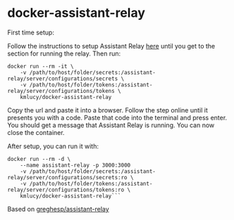 # docker-assistant-relay

First time setup:

Follow the instructions to setup Assistant Relay [here](https://github.com/greghesp/assistant-relay) until you get to the section for running the relay. Then run:
```
docker run --rm -it \
    -v /path/to/host/folder/secrets:/assistant-relay/server/configurations/secrets \
    -v /path/to/host/folder/tokens:/assistant-relay/server/configurations/tokens \
    kmlucy/docker-assistant-relay
```
Copy the url and paste it into a browser. Follow the step online until it presents you with a code. Paste that code into the terminal and press enter. You should get a message that Assistant Relay is running. You can now close the container.

After setup, you can run it with:
```
docker run --rm -d \
    --name assistant-relay -p 3000:3000
    -v /path/to/host/folder/secrets:/assistant-relay/server/configurations/secrets:ro \
    -v /path/to/host/folder/tokens:/assistant-relay/server/configurations/tokens:ro \
    kmlucy/docker-assistant-relay```
```

Based on [greghesp/assistant-relay](https://github.com/greghesp/assistant-relay)
